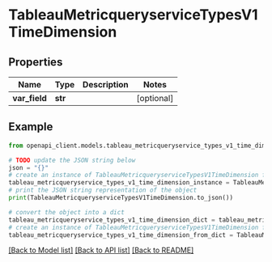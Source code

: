 # TableauMetricqueryserviceTypesV1TimeDimension


## Properties

Name | Type | Description | Notes
------------ | ------------- | ------------- | -------------
**var_field** | **str** |  | [optional] 

## Example

```python
from openapi_client.models.tableau_metricqueryservice_types_v1_time_dimension import TableauMetricqueryserviceTypesV1TimeDimension

# TODO update the JSON string below
json = "{}"
# create an instance of TableauMetricqueryserviceTypesV1TimeDimension from a JSON string
tableau_metricqueryservice_types_v1_time_dimension_instance = TableauMetricqueryserviceTypesV1TimeDimension.from_json(json)
# print the JSON string representation of the object
print(TableauMetricqueryserviceTypesV1TimeDimension.to_json())

# convert the object into a dict
tableau_metricqueryservice_types_v1_time_dimension_dict = tableau_metricqueryservice_types_v1_time_dimension_instance.to_dict()
# create an instance of TableauMetricqueryserviceTypesV1TimeDimension from a dict
tableau_metricqueryservice_types_v1_time_dimension_from_dict = TableauMetricqueryserviceTypesV1TimeDimension.from_dict(tableau_metricqueryservice_types_v1_time_dimension_dict)
```
[[Back to Model list]](../README.md#documentation-for-models) [[Back to API list]](../README.md#documentation-for-api-endpoints) [[Back to README]](../README.md)



